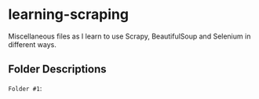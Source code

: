# learning-scraping
Miscellaneous files as I learn to use Scrapy, BeautifulSoup and Selenium in different ways.

## Folder Descriptions

`Folder #1`: 
